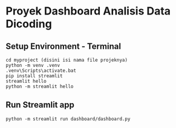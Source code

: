 # Proyek Dashboard Analisis Data Dicoding
## Setup Environment - Terminal
```
cd myproject (disini isi nama file projeknya)
python -m venv .venv
.venv\Scripts\activate.bat
pip install streamlit
streamlit hello
python -m streamlit hello

```
## Run Streamlit app
```
python -m streamlit run dashboard/dashboard.py
```
